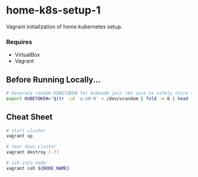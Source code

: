 # home-k8s-setup-1
Vagrant initialization of home kubernetes setup.
### Requires
- VirtualBox
- Vagrant
## Before Running Locally...
``` bash
# Generate random KUBETOKEN for kubeadm join (be sure to safely store the generated value for reuse)
export KUBETOKEN="$(tr -cd 'a-z0-9' < /dev/urandom | fold -w 6 | head -n 1).$(tr -cd 'a-z0-9' < /dev/urandom | fold -w 16 | head -n 1)"
```

## Cheat Sheet
``` bash
# start cluster
vagrant up

# tear down cluster
vagrant destroy [-f]

# ssh into node
vagrant ssh ${NODE_NAME}
```
